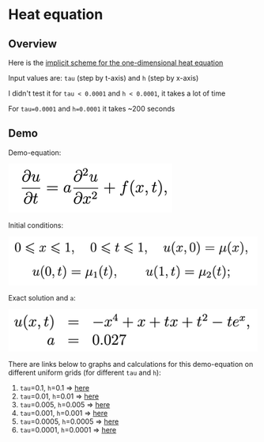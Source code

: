 # Heat equation

## Overview

Here is the [implicit scheme for the one-dimensional heat equation](https://people.sc.fsu.edu/~jpeterson/4-Implicit.pdf)

Input values are: `tau` (step by t-axis) and `h` (step by x-axis)

I didn't test it for `tau < 0.0001` and `h < 0.0001`, it takes a lot of time

For `tau=0.0001` and `h=0.0001` it takes ~200 seconds

## Demo

Demo-equation:

![](./demo-eq.png)

Initial conditions:

![](./demo-initial.png)

Exact solution and `a`:

![](./demo-exact.png)

There are links below to graphs and calculations for this demo-equation on different uniform grids (for different `tau` and `h`):

1. `tau`=0.1, `h`=0.1 => [here](./graphs/10)
2. `tau`=0.01, `h`=0.01 => [here](./graphs/100)
3. `tau`=0.005, `h`=0.005 => [here](./graphs/200)
4. `tau`=0.001, `h`=0.001 => [here](./graphs/1000)
5. `tau`=0.0005, `h`=0.0005 => [here](./graphs/2000)
6. `tau`=0.0001, `h`=0.0001 => [here](./graphs/10000)